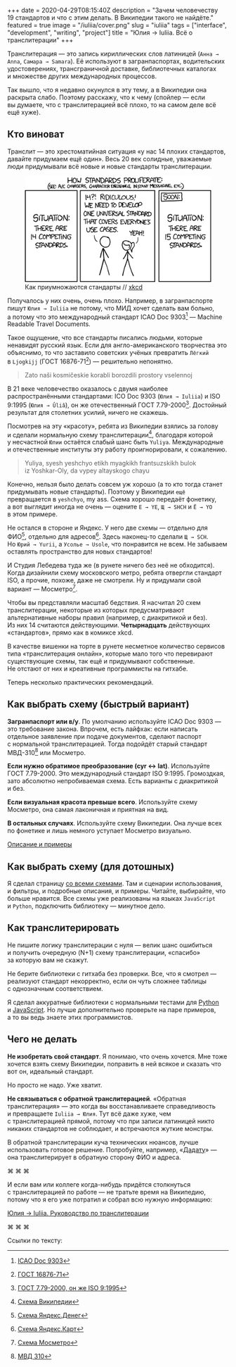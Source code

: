 +++
date = 2020-04-29T08:15:40Z
description = "Зачем человечеству 19 стандартов и что с этим делать. В Википедии такого не найдёте."
featured = true
image = "/iuliia/cover.png"
slug = "iuliia"
tags = ["interface", "development", "writing", "project"]
title = "Юлия → Iuliia. Всё о транслитерации"
+++

Транслитерация — это запись кириллических слов латиницей (`Анна → Anna`, `Самара → Samara`). Её используют в загранпаспортах, водительских удостоверениях, трансграничной доставке, библиотечных каталогах и множестве других международных процессов.

Так вышло, что я недавно окунулся в эту тему, а в Википедии она раскрыта слабо. Поэтому расскажу, что к чему (спойлер — если вы думаете, что с транслитерацией всё плохо, то на самом деле всё ещё хуже).

## Кто виноват

Транслит — это хрестоматийная ситуация «у нас 14 плохих стандартов, давайте придумаем ещё один». Весь 20 век солидные, уважаемые люди придумывали всё новые и новые стандарты транслитерации.

<figure>
  <img alt="Как приумножаются стандарты" src="iuliia-standards.png">
  <figcaption>Как приумножаются стандарты // <a href="https://xkcd.com/927/">xkcd</a></figcaption>
</figure>

Получалось у них очень, очень плохо. Например, в загранпаспорте пишут `Юлия → Iuliia` не потому, что МИД хочет сделать вам больно, а потому что это международный стандарт ICAO Doc 9303[^1] — Machine Readable Travel Documents.

Такое ощущение, что все стандарты писались людьми, которые ненавидят русский язык. Если для англо-американского творчества это объяснимо, то что заставило советских учёных превратить `Лёгкий` в `Ljogkijj` (ГОСТ 16876-71[^2]) — решительно непонятно.

<blockquote class="big">
<p>Zato naši kosmičeskie korabli borozdili prostory vselennoj</p>
</blockquote>

В 21 веке человечество оказалось с двумя наиболее распространёнными стандартами: ICO Doc 9303 (`Юлия → Iuliia`) и ISO 9:1995 (`Юлия → Ûliâ`), он же отечественный ГОСТ 7.79-2000[^3]. Достойный результат для столетних усилий, ничего не скажешь.

Посмотрев на эту «красоту», ребята из Википедии взялись за голову и сделали нормальную схему транслитерации[^4], благодаря которой у несчастной `Юлии` остаётся слабый шанс быть `Yuliya`. Международные и отечественные институты эту работу проигнорировали, к сожалению.

<blockquote class="big">
<p>Yuliya, syesh yeshchyo etikh myagkikh frantsuzskikh bulok iz Yoshkar-Oly, da vypey altayskogo chayu</p>
</blockquote>

Конечно, нельзя было делать совсем уж хорошо (а то кто тогда станет придумывать новые стандарты). Поэтому у Википедии `ещё` превращается в `yeshchyo`, my ass. Схема хорошо передаёт фонетику, а вот выглядит иногда не очень — оцените `E → YE`, `Щ → SHCH` и `Ё → YO` в этом примере.

Не остался в стороне и Яндекс. У него две схемы — отдельно для ФИО[^5], отдельно для адресов[^6]. Здесь наконец-то сделали `Щ → SCH`. Но `Юрий → Yurii`, а `Усолье → Usole`, что понравится не всем. Не забываем оставлять пространство для новых стандартов!

И Студия Лебедева туда же (в рунете ничего без неё не обходится). Когда дизайнили схему московского метро, ребята отвергли стандарт ISO, а прочие, похоже, даже не смотрели. Ну и придумали свой вариант — Мосметро[^7].

Чтобы вы представляли масштаб бедствия. Я насчитал 20 схем транслитерации, некоторые из которых предусматривают альтернативные наборы правил (например, с диакритикой и без). Из них 14 считаются действующими. **Четырнадцать** действующих «стандартов», прямо как в комиксе xkcd.

В качестве вишенки на торте в рунете несметное количество сервисов типа «транслитерация онлайн», которые мало того что перевирают существующие схемы, так ещё и придумывают собственные. Не отстают от них и креативные программисты на гитхабе.

Теперь несколько практических рекомендаций.

## Как выбрать схему (быстрый вариант)

**Загранпаспорт или в/у**. По умолчанию используйте ICAO Doc 9303 — это требование закона. Впрочем, есть лайфхак: если написать отдельное заявление при подаче документов, сделают паспорт с нормальной транслитерацией. Тогда подойдёт старый стандарт МВД-310[^8] или Мосметро.

**Если нужно обратимое преобразование (cyr ↔ lat)**. Используйте <span class="nowrap">ГОСТ 7.79-2000</span>. Это международный стандарт ISO 9:1995. Громоздкая, зато абсолютно непробиваемая схема. Есть варианты с диакритикой и без.

**Если визуальная красота превыше всего**. Используйте схему Мосметро, она самая лаконичная и приятная на вид.

**В остальных случаях**. Используйте схему Википедии. Она лучше всех по фонетике и лишь немного уступает Мосметро визуально.

[Описание и примеры](https://iuliia.ru/)

## Как выбрать схему (для дотошных)

Я сделал страницу [со всеми схемами](https://iuliia.ru/). Там и сценарии использования, и фильтры, и подробные описания, и примеры. Читайте, выбирайте, что больше нравится. Все схемы уже реализованы на языках `JavaScript` и `Python`, подключить библиотеку — минутное дело.

## Как транслитерировать

Не пишите логику транслитерации с нуля — велик шанс ошибиться и получить очередную (N+1) схему транслитерации, «спасибо» за которую вам не скажут.

Не берите библиотеки с гитхаба без проверки. Все, что я смотрел — реализуют стандарт некорректно, если он чуть сложнее таблицы с однозначным соответствием.

Я сделал аккуратные библиотеки с нормальными тестами для [Python](https://github.com/nalgeon/iuliia-py) и [JavaScript](https://github.com/nalgeon/iuliia-js). Но лучше дополнительно проверьте на паре примеров, а то вы ведь знаете этих программистов.

## Чего не делать

**Не изобретать свой стандарт**. Я понимаю, что очень хочется. Мне тоже хочется взять схему Википедии, поправить в ней всякое и сказать что вот он, идеальный стандарт.

Но просто не надо. Уже хватит.

**Не связываться с обратной транслитерацией**. «Обратная транслитерация» — это когда вы восстанавливаете справедливость и превращаете `Iuliia → Юлия`. Тут всё даже хуже, чем с транслитерацией прямой, потому что при записи латиницей никто никаких стандартов не соблюдает, и встречаются жуткие монстры.

В обратной транслитерации куча технических нюансов, лучше использовать готовое решение. Попробуйте, например, «[Дадату](https://dadata.ru/clean/)» — она транслитерирует в обратную сторону ФИО и адреса.

<p class="align-center">⌘&nbsp;⌘&nbsp;⌘</p>

И если вам или коллеге когда-нибудь придётся столкнуться с транслитерацией по работе — не тратьте время на Википедию, потому что я его уже потратил и собрал всю нужную информацию:

<p class="big">
<a href="https://iuliia.ru/">Юлия → Iuliia. Руководство по транслитерации</a>
</p>

<p class="align-center">⌘&nbsp;⌘&nbsp;⌘</p>

Ссылки по тексту:

[^1]: [ICAO Doc 9303](https://iuliia.ru/icao-doc-9303/)
[^2]: [ГОСТ 16876-71](https://iuliia.ru/gost-16876/)
[^3]: [ГОСТ 7.79-2000, он же ISO 9:1995](https://iuliia.ru/gost-779/)
[^4]: [Схема Википедии](https://iuliia.ru/wikipedia/)
[^5]: [Схема Яндекс.Денег](https://iuliia.ru/yandex-money)
[^6]: [Схема Яндекс.Карт](https://iuliia.ru/yandex-maps)
[^7]: [Схема Мосметро](https://iuliia.ru/mosmetro)
[^8]: [МВД 310](https://iuliia.ru/mvd-310)
